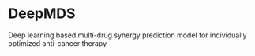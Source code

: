 # DeepMDS
Deep learning based multi-drug synergy prediction model for individually optimized anti-cancer therapy
